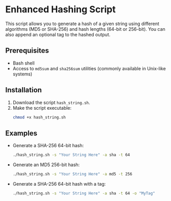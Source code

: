 # Enhanced Hashing Script

This script allows you to generate a hash of a given string using different algorithms (MD5 or SHA-256) and hash lengths (64-bit or 256-bit). You can also append an optional tag to the hashed output.

## Prerequisites

- Bash shell
- Access to `md5sum` and `sha256sum` utilities (commonly available in Unix-like systems)

## Installation

1. Download the script `hash_string.sh`.
2. Make the script executable:
   ```bash
   chmod +x hash_string.sh

## Examples

- Generate a SHA-256 64-bit hash:    
    ```bash
   ./hash_string.sh -s "Your String Here" -a sha -t 64

- Generate an MD5 256-bit hash:
    ```bash
    ./hash_string.sh -s "Your String Here" -a md5 -t 256

- Generate a SHA-256 64-bit hash with a tag:
    ```bash
    ./hash_string.sh -s "Your String Here" -a sha -t 64 -o "MyTag"
	

